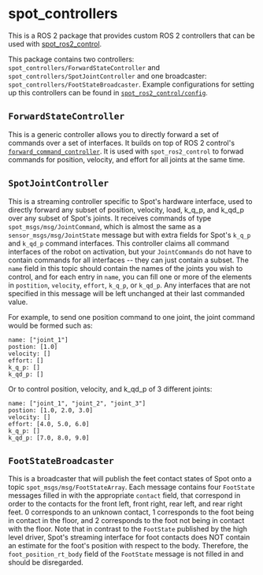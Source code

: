 # spot_controllers

This is a ROS 2 package that provides custom ROS 2 controllers that can be used with [spot_ros2_control](../spot_ros2_control/).

This package contains two controllers: `spot_controllers/ForwardStateController` and `spot_controllers/SpotJointController` and one broadcaster: `spot_controllers/FootStateBroadcaster`.
Example configurations for setting up this controllers can be found in [`spot_ros2_control/config`](../spot_ros2_control/config/).

## `ForwardStateController`

This is a generic controller allows you to directly forward a set of commands over a set of interfaces.
It builds on top of ROS 2 control's [`forward_command_controller`](https://github.com/ros-controls/ros2_controllers/tree/master/forward_command_controller).
It is used with `spot_ros2_control` to forwad commands for position, velocity, and effort for all joints at the same time. 


## `SpotJointController`

This is a streaming controller specific to Spot's hardware interface, used to directly forward any subset of position, velocity, load, k_q_p, and k_qd_p over any subset of Spot's joints.
It receives commands of type `spot_msgs/msg/JointCommand`, which is almost the same as a `sensor_msgs/msg/JointState` message but with extra fields for Spot's `k_q_p` and `k_qd_p` command interfaces.
This controller claims all command interfaces of the robot on activation, but your `JointCommands` do not have to contain commands for all interfaces -- they can just contain a subset.
The `name` field in this topic should contain the names of the joints you wish to control, and for each entry in `name`, you can fill one or more of the elements in `postition`, `velocity`, `effort`, `k_q_p`, or `k_qd_p`.
Any interfaces that are not specified in this message will be left unchanged at their last commanded value.

For example, to send one position command to one joint, the joint command would be formed such as:
```
name: ["joint_1"]
postion: [1.0]
velocity: []
effort: []
k_q_p: []
k_qd_p: []
```
Or to control position, velocity, and k_qd_p of 3 different joints:
```
name: ["joint_1", "joint_2", "joint_3"]
postion: [1.0, 2.0, 3.0]
velocity: []
effort: [4.0, 5.0, 6.0]
k_q_p: []
k_qd_p: [7.0, 8.0, 9.0]
```

## `FootStateBroadcaster`
This is a broadcaster that will publish the feet contact states of Spot onto a topic `spot_msgs/msg/FootStateArray`.
Each message contains four `FootState` messages filled in with the appropriate `contact` field, that correspond in order to the contacts for the front left, front right, rear left, and rear right feet.
0 corresponds to an unknown contact, 1 corresponds to the foot being in contact in the floor, and 2 corresponds to the foot not being in contact with the floor.
Note that in contrast to the `FootState` published by the high level driver, Spot's streaming interface for foot contacts does NOT contain an estimate for the foot's position with respect to the body.
Therefore, the `foot_position_rt_body` field of the `FootState` message is not filled in and should be disregarded.
